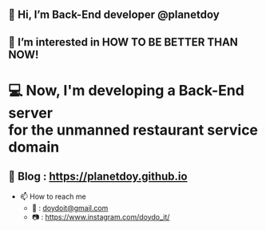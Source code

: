 👋 Hi, I’m Back-End developer @planetdoy  
----
👀 I’m interested in HOW TO BE BETTER THAN NOW!  
----
💻 Now, I'm developing a Back-End server  
for the unmanned restaurant service domain  
==
📃 Blog : https://planetdoy.github.io
-------------
- 📫 How to reach me 
  - 📧 : doydoit@gmail.com 
  - 📷 : https://www.instagram.com/doydo_it/ 

<!---
planetdoy/planetdoy is a ✨ special ✨ repository because its `README.md` (this file) appears on your GitHub profile.
You can click the Preview link to take a look at your changes.
--->
